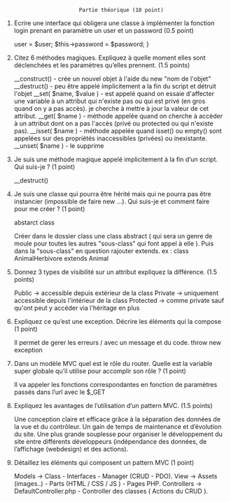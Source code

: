        
                            Partie théorique (10 point)


1) Ecrire une interface qui obligera une classe à implémenter la fonction login prenant en
paramètre un user et un password (0.5 point)

    <?php
    interface loginInterface {
        public function login($user, $password);
    } 

    class Classe implements loginInterface{ 

        public function login($user, $password){
            $this->user = $user;
            $this->password = $password;
    }

2) Citez 6 méthodes magiques. Expliquez à quelle moment elles sont déclenchées et les
paramètres qu’elles prennent. (1.5 points)

    __construct() - crée un nouvel objet à l'aide du new "nom de l'objet"
    __destruct() - peu être appelé implicitement a la fin du script et détruit l'objet
    __set( $name, $value ) - est appelé quand on essaie d'affecter une variable à un attribut qui n'existe pas ou qui est privé (en gros quand on y a pas accès). je cherche à mettre à jour la valeur de cet attribut.
    __get( $name ) - méthode appelée quand on cherche à accéder à un attribut dont on a pas l'accès 
(privé ou protected ou qui n'existe pas).
    __isset( $name ) - méthode appelée quand isset() ou empty() sont appelées sur des propriétés inaccessibles (privées) ou inexistante.
    __unset( $name ) - le supprime

3) Je suis une méthode magique appelé implicitement à la fin d’un script. Qui suis-je ? (1
point)

    __destruct()

4) Je suis une classe qui pourra être hérité mais qui ne pourra pas être instancier (impossible
de faire new ...). Qui suis-je et comment faire pour me créer ? (1 point)

    abstarct class 

    Créer dans le dossier class une class abstract ( qui sera un genre de moule pour toutes les autres "sous-class" qui font appel à elle ). Puis dans la "sous-class" en question rajouter extends.
    ex : class AnimalHerbivore extends Animal

5) Donnez 3 types de visibilité sur un attribut expliquez la différence. (1.5 points)

    Public -> accessible depuis extérieur de la class
    Private -> uniquement accessible depuis l'intérieur de la class
    Protected -> comme private sauf qu'ont peut y accéder via l'héritage en plus

6) Expliquez ce qu’est une exception. Décrire les éléments qui la compose (1 point)

    Il permet de gerer les erreurs / avec un message et du code.
    throw new exception 

7) Dans un modèle MVC quel est le rôle du router. Quelle est la variable super globale qu’il
utilise pour accomplir son rôle ? (1 point)

    Il va appeler les fonctions correspondantes en fonction de paramètres passés dans l’url avec le $_GET

8) Expliquez les avantages de l’utilisation d’un pattern MVC. (1.5 points)

    Une conception claire et efficace grâce à la séparation des données de la vue et du contrôleur.
    Un gain de temps de maintenance et d’évolution du site.
    Une plus grande souplesse pour organiser le développement du site entre différents développeurs (indépendance des données, de l’affichage (webdesign) et des actions).

9) Détaillez les éléments qui composent un pattern MVC (1 point)

    Models -> Class - Interfaces - Manager (CRUD - PDO).
    View -> Assets (images..) - Parts (HTML / CSS / JS ) - Pages PHP.
    Controllers -> DefaultController.php - Controller des classes ( Actions du CRUD ).
